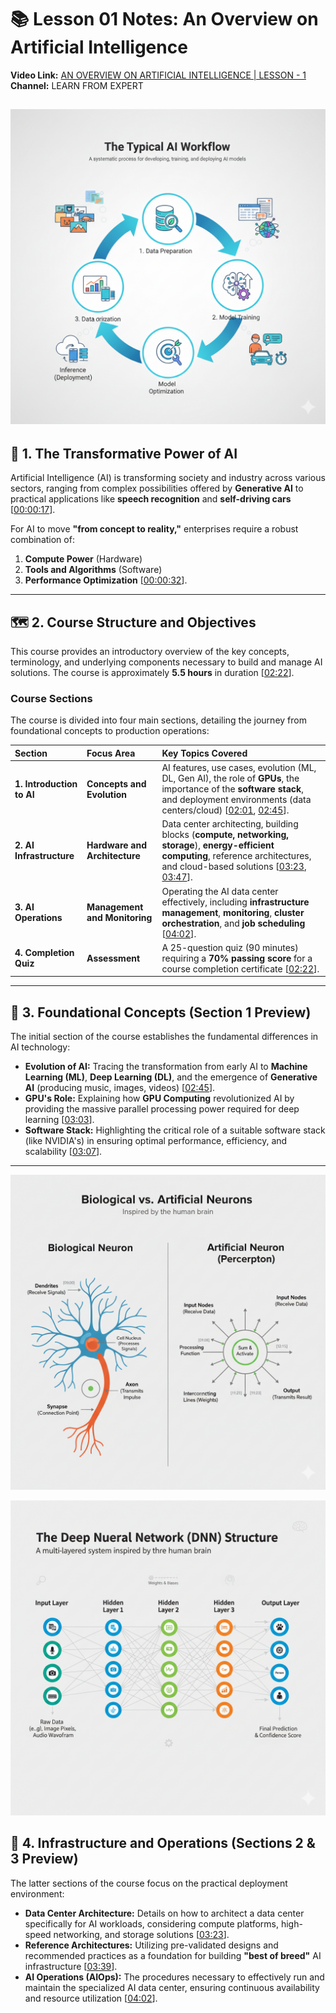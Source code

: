 # 📚 Lesson 01 Notes: An Overview on Artificial Intelligence

**Video Link:** [AN OVERVIEW ON ARTIFICIAL INTELLIGENCE | LESSON - 1](https://www.youtube.com/watch?v=7aCnIk7qEIQ&list=PLRV0MUkz6INJJTd8nboQ8zSUtzKA7gOky&index=23)
**Channel:** LEARN FROM EXPERT

![ai-workflow diagram](images/les1-1.png)
---

## 🚀 1. The Transformative Power of AI

Artificial Intelligence (AI) is transforming society and industry across various sectors, ranging from complex possibilities offered by **Generative AI** to practical applications like **speech recognition** and **self-driving cars** [[00:00:17](https://www.youtube.com/watch?v=7aCnIk7qEIQ&t=17s)].

For AI to move **"from concept to reality,"** enterprises require a robust combination of:
1.  **Compute Power** (Hardware)
2.  **Tools and Algorithms** (Software)
3.  **Performance Optimization** [[00:00:32](https://www.youtube.com/watch?v=7aCnIk7qEIQ&t=32s)].

---

## 🗺️ 2. Course Structure and Objectives

This course provides an introductory overview of the key concepts, terminology, and underlying components necessary to build and manage AI solutions. The course is approximately **5.5 hours** in duration [[02:22](https://www.youtube.com/watch?v=7aCnIk7qEIQ&t=142s)].

### Course Sections

The course is divided into four main sections, detailing the journey from foundational concepts to production operations:

| Section | Focus Area | Key Topics Covered |
| :--- | :--- | :--- |
| **1. Introduction to AI** | **Concepts and Evolution** | AI features, use cases, evolution (ML, DL, Gen AI), the role of **GPUs**, the importance of the **software stack**, and deployment environments (data centers/cloud) [[02:01](https://www.youtube.com/watch?v=7aCnIk7qEIQ&t=121s), [02:45](https://www.youtube.com/watch?v=7aCnIk7qEIQ&t=165s)]. |
| **2. AI Infrastructure** | **Hardware and Architecture** | Data center architecting, building blocks (**compute, networking, storage**), **energy-efficient computing**, reference architectures, and cloud-based solutions [[03:23](https://www.youtube.com/watch?v=7aCnIk7qEIQ&t=203s), [03:47](https://www.youtube.com/watch?v=7aCnIk7qEIQ&t=227s)]. |
| **3. AI Operations** | **Management and Monitoring** | Operating the AI data center effectively, including **infrastructure management**, **monitoring**, **cluster orchestration**, and **job scheduling** [[04:02](https://www.youtube.com/watch?v=7aCnIk7qEIQ&t=242s)]. |
| **4. Completion Quiz** | **Assessment** | A 25-question quiz (90 minutes) requiring a **70% passing score** for a course completion certificate [[02:22](https://www.youtube.com/watch?v=7aCnIk7qEIQ&t=142s)]. |

---

## 🧠 3. Foundational Concepts (Section 1 Preview)

The initial section of the course establishes the fundamental differences in AI technology:

* **Evolution of AI:** Tracing the transformation from early AI to **Machine Learning (ML)**, **Deep Learning (DL)**, and the emergence of **Generative AI** (producing music, images, videos) [[02:45](https://www.youtube.com/watch?v=7aCnIk7qEIQ&t=165s)].
* **GPU's Role:** Explaining how **GPU Computing** revolutionized AI by providing the massive parallel processing power required for deep learning [[03:03](https://www.youtube.com/watch?v=7aCnIk7qEIQ&t=183s)].
* **Software Stack:** Highlighting the critical role of a suitable software stack (like NVIDIA's) in ensuring optimal performance, efficiency, and scalability [[03:07](https://www.youtube.com/watch?v=7aCnIk7qEIQ&t=187s)].

---

![ai-vs-human diagram](images/les1-2.png)

![ai-dnn diagram](images/les1-3.png)



## 🏢 4. Infrastructure and Operations (Sections 2 & 3 Preview)

The latter sections of the course focus on the practical deployment environment:

* **Data Center Architecture:** Details on how to architect a data center specifically for AI workloads, considering compute platforms, high-speed networking, and storage solutions [[03:23](https://www.youtube.com/watch?v=7aCnIk7qEIQ&t=203s)].
* **Reference Architectures:** Utilizing pre-validated designs and recommended practices as a foundation for building **"best of breed"** AI infrastructure [[03:39](https://www.youtube.com/watch?v=7aCnIk7qEIQ&t=219s)].
* **AI Operations (AIOps):** The procedures necessary to effectively run and maintain the specialized AI data center, ensuring continuous availability and resource utilization [[04:02](https://www.youtube.com/watch?v=7aCnIk7qEIQ&t=242s)].